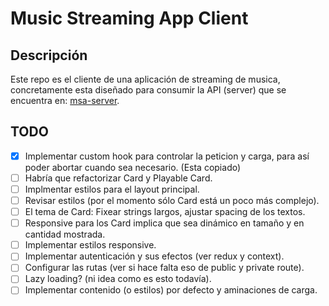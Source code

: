 # Music Streaming App Client

## Descripción

Este repo es el cliente de una aplicación de streaming de musica, concretamente esta diseñado para consumir la API (server) que se encuentra en: [msa-server](https://github.com/JiunMHsu/msa-server).

## TODO

- [x] Implementar custom hook para controlar la peticion y carga, para así poder abortar cuando sea necesario. (Esta copiado)
- [ ] Habría que refactorizar Card y Playable Card.
- [ ] Implmentar estilos para el layout principal.
- [ ] Revisar estilos (por el momento sólo Card está un poco más complejo).
- [ ] El tema de Card: Fixear strings largos, ajustar spacing de los textos.
- [ ] Responsive para los Card implica que sea dinámico en tamaño y en cantidad mostrada.
- [ ] Implementar estilos responsive.
- [ ] Implementar autenticación y sus efectos (ver redux y context).
- [ ] Configurar las rutas (ver si hace falta eso de public y private route).
- [ ] Lazy loading? (ni idea como es esto todavía).
- [ ] Implementar contenido (o estilos) por defecto y aminaciones de carga.
